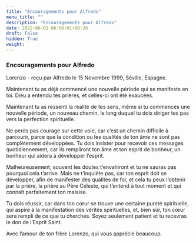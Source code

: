 ```yaml
---
title: "Encouragements pour Alfredo"
menu_title: ""
description: "Encouragements pour Alfredo"
date: 2022-06-01 06:00:01+00:28
draft: False
hidden: True
weight:
---
```

### Encouragements pour Alfredo

Lorenzo - reçu par Alfredo le 15 Novembre 1999, Séville, Espagne.

Maintenant tu as déjà commencé une nouvelle période qui se manifeste en toi. Dieu a entendu tes prières, et celles-ci ont été exaucées.

Maintenant tu as ressenti la réalité de tes sens, même si tu commences une nouvelle période, un nouveau chemin, le long duquel tu dois diriger tes pas vers la perfection spirituelle.

Ne perds pas courage sur cette voie, car c’est un chemin difficile à parcourir, parce que la condition ou les qualités de ton âme ne sont pas complètement développées. Tu dois insister pour recevoir ces messages quotidiennement, car ils rempliront ton âme et ton esprit de bonheur, un bonheur qui aidera à développer l’esprit.

Malheureusement, souvent les doutes t’envahiront et tu ne sauras pas pourquoi cela t’arrive. Mais ne t’inquiète pas, car ton esprit doit se développer, afin de manifester des qualités de foi, et cela tu peux l’obtenir par la prière, la prière au Père Céleste, qui t’entend à tout moment et qui connaît parfaitement ton malaise.

Tu dois réussir, car dans ton cœur se trouve une certaine pureté spirituelle, qui aspire à la manifestation des vérités spirituelles, et, bien sûr, ton cœur sera rempli de ce que tu cherches. Soyez seulement patient et tu recevras le don de l’Esprit Saint.

Avec l’amour de ton frère Lorenzo, qui vous apprécie beaucoup.
